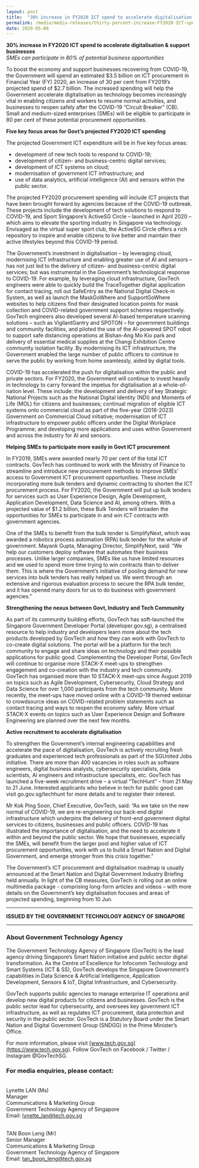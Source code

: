 ```yaml
---
layout: post
title:  "30% increase in FY2020 ICT spend to accelerate digitalisation & support businesses"
permalink: /media/media-releases/thirty-percent-increase-FY2020-ICT-spend-to-accelerate-digitalisation-and-support-businesses 
date: 2020-05-08
---
```


**30% increase in FY2020 ICT spend to accelerate digitalisation & support businesses**<br>
*SMEs can participate in 80% of potential business opportunities*

To boost the economy and support businesses recovering from COVID-19, the Government will spend an estimated $3.5 billion on ICT procurement in Financial Year (FY) 2020, an increase of 30 per cent from FY2019’s projected spend of $2.7 billion. The increased spending will help the Government accelerate digitalisation as technology becomes increasingly vital in enabling citizens and workers to resume normal activities, and businesses to reopen safely after the COVID-19 “Circuit Breaker” (CB). Small and medium-sized enterprises (SMEs) will be eligible to participate in 80 per cent of these potential procurement opportunities. 

**Five key focus areas for Govt’s projected FY2020 ICT spending**

The projected Government ICT expenditure will be in five key focus areas: 
* development of new tech tools to respond to COVID-19;<br>
* development of citizen- and business-centric digital services;<br> 
* development of ICT systems on cloud;<br>
* modernisation of government ICT infrastructure; and <br> 
* use of data analytics, artificial intelligence (AI) and sensors within the public sector. 

The projected FY2020 procurement spending will include ICT projects that have been brought forward by agencies because of the COVID-19 outbreak. These projects include the development of tech solutions to respond to COVID-19, and Sport Singapore’s ActiveSG Circle – launched in April 2020 – which aims to elevate the sporting industry in Singapore via technology. Envisaged as the virtual super sport club, the ActiveSG Circle offers a rich repository to inspire and enable citizens to live better and maintain their active lifestyles beyond this COVID-19 period. 

The Government’s investment in digitalisation – by leveraging cloud, modernising ICT infrastructure and enabling greater use of AI and sensors – has not just led to the delivery of citizen- and business-centric digital services; but was instrumental in the Government’s technological response to COVID-19. For example, by leveraging cloud infrastructure, GovTech engineers were able to quickly build the TraceTogether digital application for contact tracing, roll out SafeEntry as the National Digital Check-in System, as well as launch the MaskGoWhere and SupportGoWhere websites to help citizens find their designated location points for mask collection and COVID-related government support schemes respectively. GovTech engineers also developed several AI-based temperature scanning solutions – such as VigilantGantry and SPOTON – for government buildings and community facilities, and piloted the use of the AI-powered SPOT robot to support safe distancing operations at Bishan-Ang Mo Kio park and delivery of essential medical supplies at the Changi Exhibition Centre community isolation facility. By modernising its ICT infrastructure, the Government enabled the large number of public officers to continue to serve the public by working from home seamlessly, aided by digital tools. 

COVID-19 has accelerated the push for digitalisation within the public and private sectors. For FY2020, the Government will continue to invest heavily in technology to carry forward the impetus for digitalisation at a whole-of-nation level. These include: the development and delivery of key Strategic National Projects such as the National Digital Identity (NDI) and Moments of Life (MOL) for citizens and businesses; continual migration of eligible ICT systems onto commercial cloud as part of the five-year (2018-2023) Government on Commercial Cloud initiative; modernisation of ICT infrastructure to empower public officers under the Digital Workplace Programme; and developing more applications and uses within Government and across the industry for AI and sensors.  

**Helping SMEs to participate more easily in Govt ICT procurement**

In FY2019, SMEs were awarded nearly 70 per cent of the total ICT contracts. GovTech has continued to work with the Ministry of Finance to streamline and introduce new procurement methods to improve SMEs’ access to Government ICT procurement opportunities. These include incorporating more bulk tenders and dynamic contracting to shorten the ICT procurement process. For FY2020, the Government will put up bulk tenders for services such as User Experience Design, Agile Development, Application Development, Data Science and AI, among others. With a projected value of $1.2 billion, these Bulk Tenders will broaden the opportunities for SMEs to participate in and win ICT contracts with government agencies.

One of the SMEs to benefit from the bulk tender is SimplifyNext, which was awarded a robotics process automation (RPA) bulk tender for the whole of government. Mayank Gupta, Managing Director, SimplifyNext, said: “We help our customers deploy software that automates their business processes. Unlike larger companies, SMEs like us have limited resources and we used to spend more time trying to win contracts than to deliver them. This is where the Government’s initiative of pooling demand for new services into bulk tenders has really helped us. We went through an extensive and rigorous evaluation process to secure the RPA bulk tender, and it has opened many doors for us to do business with government agencies.”

**Strengthening the nexus between Govt, Industry and Tech Community**

As part of its community building efforts, GovTech has soft-launched the Singapore Government Developer Portal (developer.gov.sg), a centralised resource to help industry and developers learn more about the tech products developed by GovTech and how they can work with GovTech to co-create digital solutions. The portal will be a platform for the tech community to engage and share ideas on technology and their possible applications for public good. Complementing the Developer Portal, GovTech will continue to organise more STACK-X meet-ups to strengthen engagement and co-creation with the industry and tech community. GovTech has organised more than 10 STACK-X meet-ups since August 2019 on topics such as Agile Development, Cybersecurity, Cloud Strategy and Data Science for over 1,000 participants from the tech community. More recently, the meet-ups have moved online with a COVID-19 themed webinar to crowdsource ideas on COVID-related problem statements such as contact tracing and ways to reopen the economy safely. More virtual STACK-X events on topics such as User Experience Design and Software Engineering are planned over the next few months. 

**Active recruitment to accelerate digitalisation**

To strengthen the Government’s internal engineering capabilities and accelerate the pace of digitalisation, GovTech is actively recruiting fresh graduates and experienced tech professionals as part of the SGUnited Jobs initiative. There are more than 400 vacancies in roles such as software engineers, digital business analysts, cybersecurity specialists, data scientists, AI engineers and infrastructure specialists, etc. GovTech has launched a five-week recruitment drive – a virtual “TechHunt” – from 21 May to 21 June. Interested applicants who believe in tech for public good can visit go.gov.sg/techhunt for more details and to register their interest.

Mr Kok Ping Soon, Chief Executive, GovTech, said: “As we take on the new normal of COVID-19, we are re-engineering our back-end digital infrastructure which underpins the delivery of front-end government digital services to citizens, businesses and public officers. COVID-19 has illustrated the importance of digitalisation, and the need to accelerate it within and beyond the public sector. We hope that businesses, especially the SMEs, will benefit from the larger pool and higher value of ICT procurement opportunities, work with us to build a Smart Nation and Digital Government, and emerge stronger from this crisis together.”

The Government’s ICT procurement and digitalisation roadmap is usually announced at the Smart Nation and Digital Government Industry Briefing held annually. In light of the CB measures, GovTech is rolling out an online multimedia package - comprising long-form articles and videos – with more details on the Government’s key digitalisation focuses and areas of projected spending, beginning from 10 Jun.

---

**ISSUED BY THE GOVERNMENT TECHNOLOGY AGENCY OF SINGAPORE**

---

### **About Government Technology Agency**
The Government Technology Agency of Singapore (GovTech) is the lead agency driving Singapore’s Smart Nation initiative and public sector digital transformation. As the Centre of Excellence for Infocomm Technology and Smart Systems (ICT & SS), GovTech develops the Singapore Government’s capabilities in Data Science & Artificial Intelligence, Application Development, Sensors & IoT, Digital Infrastructure, and Cybersecurity. 
 
GovTech supports public agencies to manage enterprise IT operations and develop new digital products for citizens and businesses. GovTech is the public sector lead for cybersecurity, and oversees key government ICT infrastructure, as well as regulates ICT procurement, data protection and security in the public sector. GovTech is a Statutory Board under the Smart Nation and Digital Government Group (SNDGG) in the Prime Minister’s Office. 

For more information, please visit [www.tech.gov.sg](https://www.tech.gov.sg). Follow GovTech on Facebook / Twitter / Instagram @GovTechSG.


### **For media enquiries, please contact:**
<br>Lynette LAN (Ms)
<br>Manager
<br>Communications & Marketing Group
<br>Government Technology Agency of Singapore
<br>Email: <lynette_lan@tech.gov.sg>

<br>TAN Boon Leng (Mr)
<br>Senior Manager
<br>Communications & Marketing Group
<br>Government Technology Agency of Singapore
<br>Email: <tan_boon_leng@tech.gov.sg>

